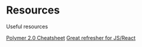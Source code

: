 # Resources
Useful resources 

[Polymer 2.0 Cheatsheet](https://meowni.ca/posts/polymer-2-cheatsheet/)
[Great refresher for JS/React](https://www.rithmschool.com/courses)
